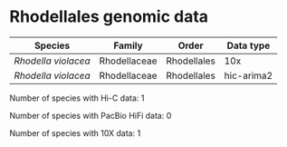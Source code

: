 # Rhodellales genomic data

| Species | Family | Order | Data type |
| -- | --- | --- | --- |
| *Rhodella violacea* | Rhodellaceae | Rhodellales | 10x |
| *Rhodella violacea* | Rhodellaceae | Rhodellales | hic-arima2 |

Number of species with Hi-C data: 1

Number of species with PacBio HiFi data: 0

Number of species with 10X data: 1
